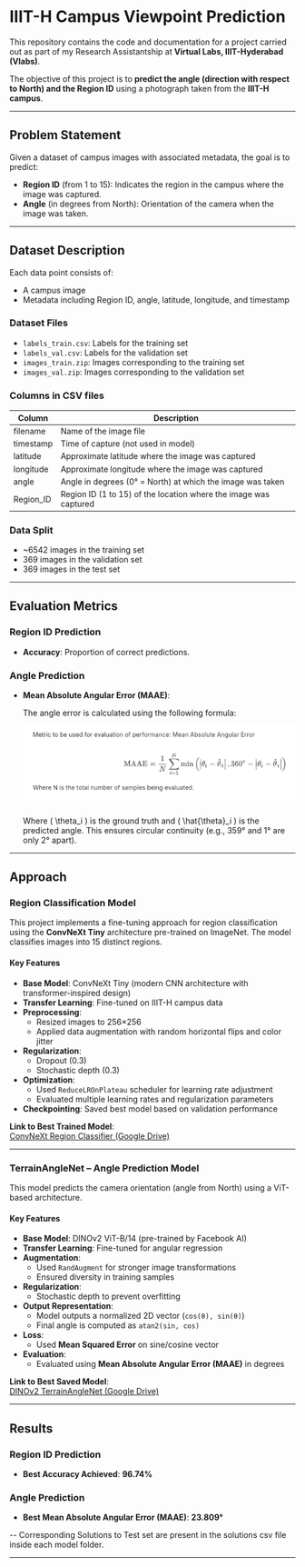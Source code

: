 # IIIT-H Campus Viewpoint Prediction

This repository contains the code and documentation for a project carried out as part of my Research Assistantship at **Virtual Labs, IIIT-Hyderabad (Vlabs)**.

The objective of this project is to **predict the angle (direction with respect to North) and the Region ID** using a photograph taken from the **IIIT-H campus**. 

---

## Problem Statement

Given a dataset of campus images with associated metadata, the goal is to predict:

- **Region ID** (from 1 to 15): Indicates the region in the campus where the image was captured.
- **Angle** (in degrees from North): Orientation of the camera when the image was taken.

---

##  Dataset Description

Each data point consists of:

- A campus image
- Metadata including Region ID, angle, latitude, longitude, and timestamp

### Dataset Files

- `labels_train.csv`: Labels for the training set
- `labels_val.csv`: Labels for the validation set
- `images_train.zip`: Images corresponding to the training set
- `images_val.zip`: Images corresponding to the validation set

### Columns in CSV files

| Column      | Description                                                                 |
|-------------|-----------------------------------------------------------------------------|
| filename    | Name of the image file                                                      |
| timestamp   | Time of capture (not used in model)                                         |
| latitude    | Approximate latitude where the image was captured                           |
| longitude   | Approximate longitude where the image was captured                          |
| angle       | Angle in degrees (0° = North) at which the image was taken                  |
| Region_ID   | Region ID (1 to 15) of the location where the image was captured            |

### Data Split

- ~6542 images in the training set
- 369 images in the validation set
- 369 images in the test set

---

## Evaluation Metrics

### Region ID Prediction

- **Accuracy**: Proportion of correct predictions.

### Angle Prediction

- **Mean Absolute Angular Error (MAAE)**:
  
  The angle error is calculated using the following formula:
  
  ![MAAE](maae.png)
  
  Where \( \theta_i \) is the ground truth and \( \hat{\theta}_i \) is the predicted angle. This ensures circular continuity (e.g., 359° and 1° are only 2° apart).

---

##  Approach

###  Region Classification Model

This project implements a fine-tuning approach for region classification using the **ConvNeXt Tiny** architecture pre-trained on ImageNet. The model classifies images into 15 distinct regions.

####  Key Features

- **Base Model**: ConvNeXt Tiny (modern CNN architecture with transformer-inspired design)
- **Transfer Learning**: Fine-tuned on IIIT-H campus data
- **Preprocessing**: 
  - Resized images to 256×256
  - Applied data augmentation with random horizontal flips and color jitter
- **Regularization**: 
  - Dropout (0.3)
  - Stochastic depth (0.3)
- **Optimization**:
  - Used `ReduceLROnPlateau` scheduler for learning rate adjustment
  - Evaluated multiple learning rates and regularization parameters
- **Checkpointing**: Saved best model based on validation performance

 **Link to Best Trained Model**:  
[ConvNeXt Region Classifier (Google Drive)](https://drive.google.com/file/d/1Z2WblIJPAGopGTaHa4q4-5OlOOfuHHAA/view?usp=drive_link)

---

###  TerrainAngleNet – Angle Prediction Model

This model predicts the camera orientation (angle from North) using a ViT-based architecture.

####  Key Features

- **Base Model**: DINOv2 ViT-B/14 (pre-trained by Facebook AI)
- **Transfer Learning**: Fine-tuned for angular regression
- **Augmentation**: 
  - Used `RandAugment` for stronger image transformations
  - Ensured diversity in training samples
- **Regularization**:
  - Stochastic depth to prevent overfitting
- **Output Representation**:
  - Model outputs a normalized 2D vector (`cos(θ), sin(θ)`)
  - Final angle is computed as `atan2(sin, cos)`
- **Loss**:
  - Used **Mean Squared Error** on sine/cosine vector
- **Evaluation**:
  - Evaluated using **Mean Absolute Angular Error (MAAE)** in degrees

 **Link to Best Saved Model**:  
[DINOv2 TerrainAngleNet (Google Drive)](https://drive.google.com/file/d/1lm-jnPq3r71e7kHFO8JMM6vln6CZ2Zrc/view?usp=sharing)


---

##  Results

### Region ID Prediction

- **Best Accuracy Achieved**: **96.74%**

### Angle Prediction

- **Best Mean Absolute Angular Error (MAAE)**: **23.809°**

-- Corresponding Solutions to Test set are present in the solutions csv file inside each model folder.

---


